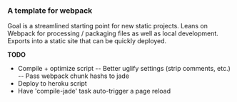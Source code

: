 ### A template for webpack

Goal is a streamlined starting point for new static projects. Leans on Webpack
for processing / packaging files as well as local development. Exports into a
static site that can be quickly deployed.

**TODO**

- Compile + optimize script
-- Better uglify settings (strip comments, etc.)
-- Pass webpack chunk hashs to jade
- Deploy to heroku script
- Have 'compile-jade' task auto-trigger a page reload
